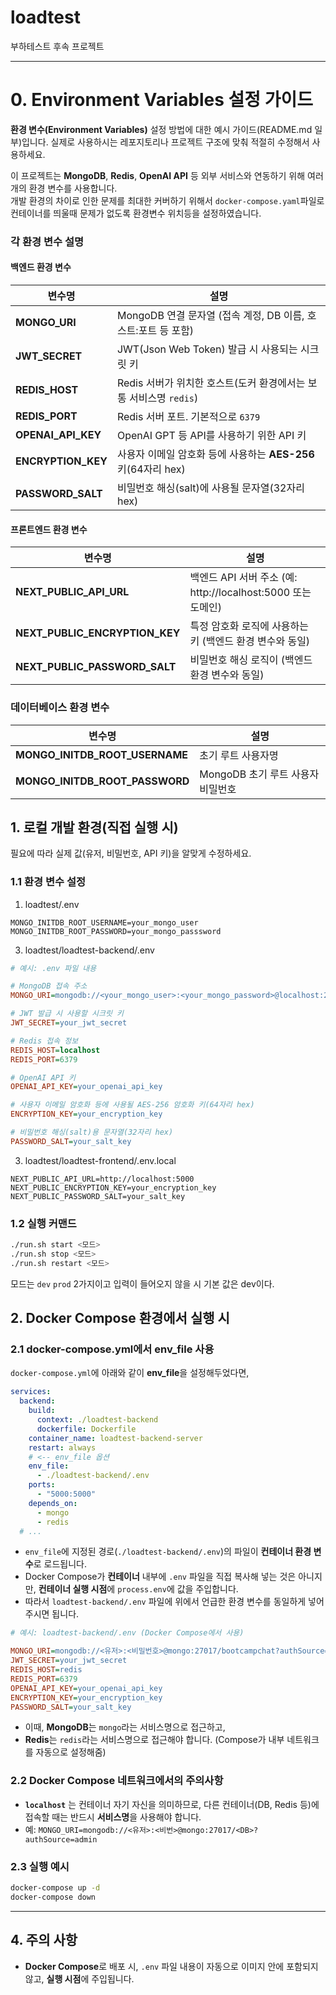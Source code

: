 # loadtest

부하테스트 후속 프로젝트

---

# 0. Environment Variables 설정 가이드
**환경 변수(Environment Variables)** 설정 방법에 대한 예시 가이드(README.md 일부)입니다. 실제로 사용하시는 레포지토리나 프로젝트 구조에 맞춰 적절히 수정해서 사용하세요.

이 프로젝트는 **MongoDB**, **Redis**, **OpenAI API** 등 외부 서비스와 연동하기 위해 여러 개의 환경 변수를 사용합니다.  
개발 환경의 차이로 인한 문제를 최대한 커버하기 위해서 `docker-compose.yaml`파일로 컨테이너를 띄울때 문제가 없도록 환경변수 위치등을 설정하였습니다.

### 각 환경 변수 설명
#### 백엔드 환경 변수
| 변수명           | 설명                                                                    |
|-----------------|-------------------------------------------------------------------------|
| **MONGO_URI**   | MongoDB 연결 문자열 (접속 계정, DB 이름, 호스트:포트 등 포함)           |
| **JWT_SECRET**  | JWT(Json Web Token) 발급 시 사용되는 시크릿 키                          |
| **REDIS_HOST**  | Redis 서버가 위치한 호스트(도커 환경에서는 보통 서비스명 `redis`)       |
| **REDIS_PORT**  | Redis 서버 포트. 기본적으로 `6379`                                     |
| **OPENAI_API_KEY** | OpenAI GPT 등 API를 사용하기 위한 API 키                              |
| **ENCRYPTION_KEY** | 사용자 이메일 암호화 등에 사용하는 **AES-256** 키(64자리 hex)        |
| **PASSWORD_SALT**  | 비밀번호 해싱(salt)에 사용될 문자열(32자리 hex)                      |
#### 프론트엔드 환경 변수
| 변수명           | 설명                                                                    |
|-----------------|-------------------------------------------------------------------------|
| **NEXT_PUBLIC_API_URL**   | 백엔드 API 서버 주소 (예: http://localhost:5000 또는 도메인)           |
| **NEXT_PUBLIC_ENCRYPTION_KEY**  | 특정 암호화 로직에 사용하는 키 (백엔드 환경 변수와 동일)                          |
| **NEXT_PUBLIC_PASSWORD_SALT**  | 비밀번호 해싱 로직이 (백엔드 환경 변수와 동일)      |

### 데이터베이스 환경 변수 
	
| 변수명           | 설명                                                                    |
|-----------------|-------------------------------------------------------------------------|
| **MONGO_INITDB_ROOT_USERNAME**   | 초기 루트 사용자명           |
| **MONGO_INITDB_ROOT_PASSWORD**  | MongoDB 초기 루트 사용자 비밀번호                         |

## 1. 로컬 개발 환경(직접 실행 시)
필요에 따라 실제 값(유저, 비밀번호, API 키)을 알맞게 수정하세요.
### 1.1 환경 변수 설정

1) loadtest/.env
```ìni
MONGO_INITDB_ROOT_USERNAME=your_mongo_user
MONGO_INITDB_ROOT_PASSWORD=your_mongo_passsword
```

3) loadtest/loadtest-backend/.env

```ini
# 예시: .env 파일 내용

# MongoDB 접속 주소
MONGO_URI=mongodb://<your_mongo_user>:<your_mongo_password>@localhost:27017/bootcampchat?authSource=admin

# JWT 발급 시 사용할 시크릿 키
JWT_SECRET=your_jwt_secret

# Redis 접속 정보
REDIS_HOST=localhost
REDIS_PORT=6379

# OpenAI API 키
OPENAI_API_KEY=your_openai_api_key

# 사용자 이메일 암호화 등에 사용될 AES-256 암호화 키(64자리 hex)
ENCRYPTION_KEY=your_encryption_key

# 비밀번호 해싱(salt)용 문자열(32자리 hex)
PASSWORD_SALT=your_salt_key
```

3) loadtest/loadtest-frontend/.env.local

```ìni
NEXT_PUBLIC_API_URL=http://localhost:5000
NEXT_PUBLIC_ENCRYPTION_KEY=your_encryption_key
NEXT_PUBLIC_PASSWORD_SALT=your_salt_key
```
### 1.2 실행 커맨드
```sh
./run.sh start <모드>
./run.sh stop <모드>
./run.sh restart <모드>
```
모드는 `dev` `prod` 2가지이고 입력이 들어오지 않을 시 기본 값은 dev이다.

## 2. Docker Compose 환경에서 실행 시

### 2.1 docker-compose.yml에서 env_file 사용

`docker-compose.yml`에 아래와 같이 **env_file**을 설정해두었다면,

```yaml
services:
  backend:
    build:
      context: ./loadtest-backend
      dockerfile: Dockerfile
    container_name: loadtest-backend-server
    restart: always
    # <-- env_file 옵션
    env_file:
      - ./loadtest-backend/.env
    ports:
      - "5000:5000"
    depends_on:
      - mongo
      - redis
  # ...
```

- `env_file`에 지정된 경로(`./loadtest-backend/.env`)의 파일이 **컨테이너 환경 변수**로 로드됩니다.
- Docker Compose가 **컨테이너** 내부에 `.env` 파일을 직접 복사해 넣는 것은 아니지만, **컨테이너 실행 시점**에 `process.env`에 값을 주입합니다.
- 따라서 `loadtest-backend/.env` 파일에 위에서 언급한 환경 변수를 동일하게 넣어주시면 됩니다.

```ini
# 예시: loadtest-backend/.env (Docker Compose에서 사용)

MONGO_URI=mongodb://<유저>:<비밀번호>@mongo:27017/bootcampchat?authSource=admin
JWT_SECRET=your_jwt_secret
REDIS_HOST=redis
REDIS_PORT=6379
OPENAI_API_KEY=your_openai_api_key
ENCRYPTION_KEY=your_encryption_key
PASSWORD_SALT=your_salt_key
```

- 이때, **MongoDB**는 `mongo`라는 서비스명으로 접근하고,  
- **Redis**는 `redis`라는 서비스명으로 접근해야 합니다. (Compose가 내부 네트워크를 자동으로 설정해줌)

### 2.2 Docker Compose 네트워크에서의 주의사항

- **`localhost`** 는 컨테이너 자기 자신을 의미하므로, 다른 컨테이너(DB, Redis 등)에 접속할 때는 반드시 **서비스명**을 사용해야 합니다.
- 예: `MONGO_URI=mongodb://<유저>:<비번>@mongo:27017/<DB>?authSource=admin`

### 2.3 실행 예시

```sh
docker-compose up -d
docker-compose down
```

---

## 4. 주의 사항
 - **Docker Compose**로 배포 시, `.env` 파일 내용이 자동으로 이미지 안에 포함되지 않고, **실행 시점**에 주입됩니다.  
